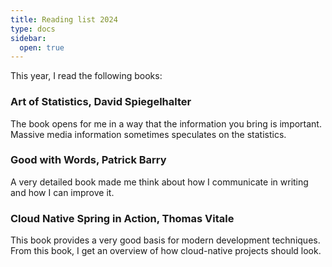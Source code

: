 ```yaml
---
title: Reading list 2024
type: docs
sidebar:
  open: true
---
```


This year, I read the following books:

### Art of Statistics, David Spiegelhalter

The book opens for me in a way that the information you bring is important.
Massive media information sometimes speculates on the statistics.

### Good with Words, Patrick Barry

A very detailed book made me think about how I communicate in writing 
and how I can improve it.

### Cloud Native Spring in Action, Thomas Vitale
This book provides a very good basis for modern development techniques. 
From this book, I get an overview of how cloud-native projects should look.